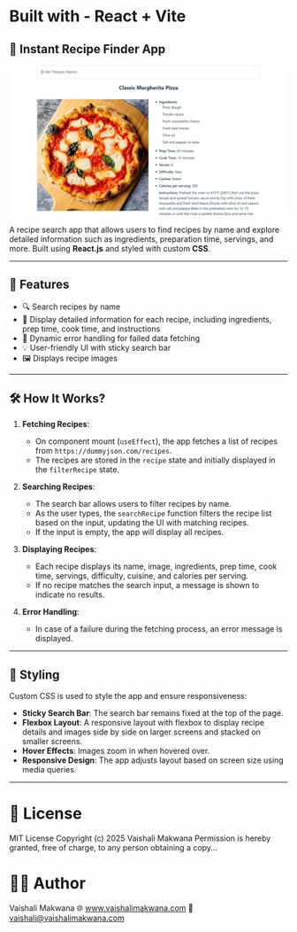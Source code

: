 # Built with - React + Vite

## 🥘 Instant Recipe Finder App

![Recipe Search App Preview](Beginners/Recipe-Search-App/public/Recipe-Preview.png)

A recipe search app that allows users to find recipes by name and explore detailed information such as ingredients, preparation time, servings, and more. Built using **React.js** and styled with custom **CSS**.

---

## 🚀 Features

- 🔍 Search recipes by name
- 🍲 Display detailed information for each recipe, including ingredients, prep time, cook time, and instructions
- 🌱 Dynamic error handling for failed data fetching
- 💡 User-friendly UI with sticky search bar
- 🖼️ Displays recipe images

---

## 🛠 How It Works?

1. **Fetching Recipes**:

   - On component mount (`useEffect`), the app fetches a list of recipes from `https://dummyjson.com/recipes`.
   - The recipes are stored in the `recipe` state and initially displayed in the `filterRecipe` state.

2. **Searching Recipes**:

   - The search bar allows users to filter recipes by name.
   - As the user types, the `searchRecipe` function filters the recipe list based on the input, updating the UI with matching recipes.
   - If the input is empty, the app will display all recipes.

3. **Displaying Recipes**:

   - Each recipe displays its name, image, ingredients, prep time, cook time, servings, difficulty, cuisine, and calories per serving.
   - If no recipe matches the search input, a message is shown to indicate no results.

4. **Error Handling**:
   - In case of a failure during the fetching process, an error message is displayed.

---

## 🎨 Styling

Custom CSS is used to style the app and ensure responsiveness:

- **Sticky Search Bar**: The search bar remains fixed at the top of the page.
- **Flexbox Layout**: A responsive layout with flexbox to display recipe details and images side by side on larger screens and stacked on smaller screens.
- **Hover Effects**: Images zoom in when hovered over.
- **Responsive Design**: The app adjusts layout based on screen size using media queries.

---

# 📄 License

MIT License
Copyright (c) 2025 Vaishali Makwana
Permission is hereby granted, free of charge, to any person obtaining a copy...

# 👩‍💻 Author

Vaishali Makwana
🌐 www.vaishalimakwana.com
📧 vaishali@vaishalimakwana.com
